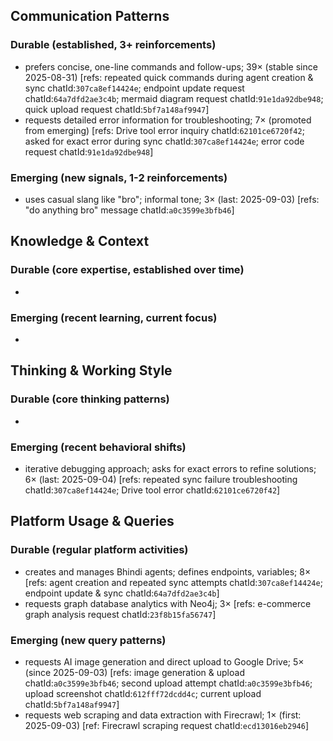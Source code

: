 ## Communication Patterns
### Durable (established, 3+ reinforcements)
- prefers concise, one-line commands and follow-ups; 39× (stable since 2025-08-31) [refs: repeated quick commands during agent creation & sync chatId:`307ca8ef14424e`; endpoint update request chatId:`64a7dfd2ae3c4b`; mermaid diagram request chatId:`91e1da92dbe948`; quick upload request chatId:`5bf7a148af9947`]
- requests detailed error information for troubleshooting; 7× (promoted from emerging) [refs: Drive tool error inquiry chatId:`62101ce6720f42`; asked for exact error during sync chatId:`307ca8ef14424e`; error code request chatId:`91e1da92dbe948`]

### Emerging (new signals, 1-2 reinforcements)
- uses casual slang like "bro"; informal tone; 3× (last: 2025-09-03) [refs: "do anything bro" message chatId:`a0c3599e3bfb46`]

## Knowledge & Context
### Durable (core expertise, established over time)
- 

### Emerging (recent learning, current focus)
- 

## Thinking & Working Style
### Durable (core thinking patterns)
- 

### Emerging (recent behavioral shifts)
- iterative debugging approach; asks for exact errors to refine solutions; 6× (last: 2025-09-04) [refs: repeated sync failure troubleshooting chatId:`307ca8ef14424e`; Drive tool error chatId:`62101ce6720f42`]

## Platform Usage & Queries
### Durable (regular platform activities)
- creates and manages Bhindi agents; defines endpoints, variables; 8× [refs: agent creation and repeated sync attempts chatId:`307ca8ef14424e`; endpoint update & sync chatId:`64a7dfd2ae3c4b`]
- requests graph database analytics with Neo4j; 3× [refs: e-commerce graph analysis request chatId:`23f8b15fa56747`]

### Emerging (new query patterns)
- requests AI image generation and direct upload to Google Drive; 5× (since 2025-09-03) [refs: image generation & upload chatId:`a0c3599e3bfb46`; second upload attempt chatId:`a0c3599e3bfb46`; upload screenshot chatId:`612fff72dcdd4c`; current upload chatId:`5bf7a148af9947`]
- requests web scraping and data extraction with Firecrawl; 1× (first: 2025-09-03) [ref: Firecrawl scraping request chatId:`ecd13016eb2946`]